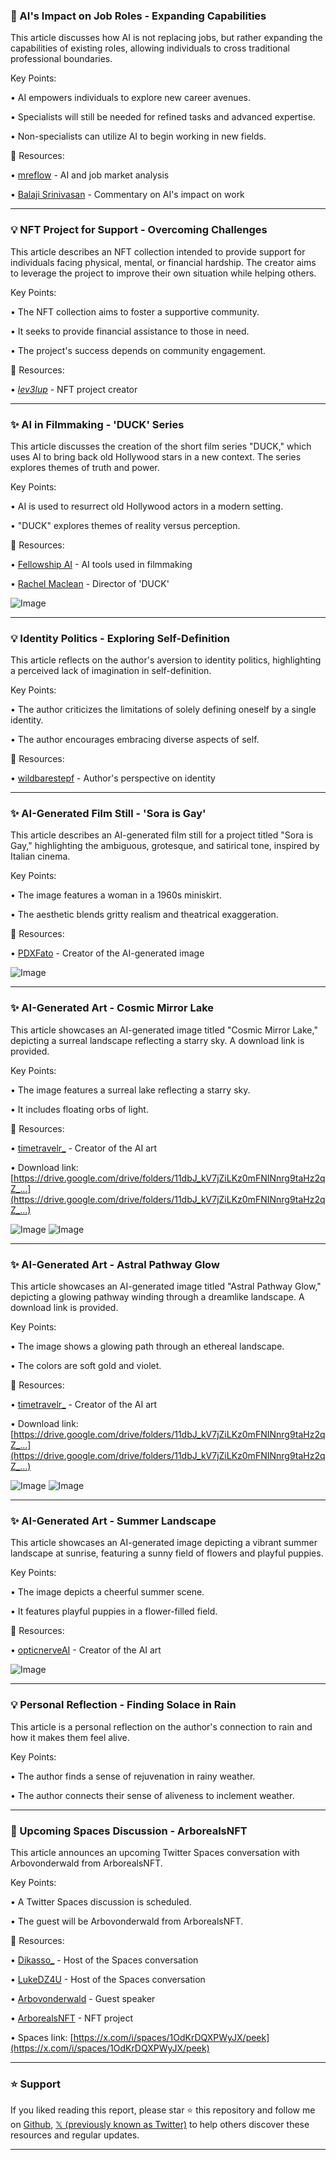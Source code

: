 ### 🤖 AI's Impact on Job Roles - Expanding Capabilities

This article discusses how AI is not replacing jobs, but rather expanding the capabilities of existing roles, allowing individuals to cross traditional professional boundaries.

Key Points:

• AI empowers individuals to explore new career avenues.


• Specialists will still be needed for refined tasks and advanced expertise.


• Non-specialists can utilize AI to begin working in new fields.


🔗 Resources:

• [mreflow](https://x.com/mreflow) -  AI and job market analysis


• [Balaji Srinivasan](https://x.com/balajis) -  Commentary on AI's impact on work


---
### 💡 NFT Project for Support - Overcoming Challenges

This article describes an NFT collection intended to provide support for individuals facing physical, mental, or financial hardship. The creator aims to leverage the project to improve their own situation while helping others.

Key Points:

• The NFT collection aims to foster a supportive community.


• It seeks to provide financial assistance to those in need.


• The project's success depends on community engagement.


🔗 Resources:

• [_lev3lup_](https://x.com/_lev3lup) -  NFT project creator


---
### ✨ AI in Filmmaking - 'DUCK' Series

This article discusses the creation of the short film series "DUCK," which uses AI to bring back old Hollywood stars in a new context.  The series explores themes of truth and power.

Key Points:

• AI is used to resurrect old Hollywood actors in a modern setting.


• "DUCK" explores themes of reality versus perception.



🔗 Resources:

• [Fellowship AI](https://x.com/FellowshipAi) - AI tools used in filmmaking


• [Rachel Maclean](https://x.com/Maclean_Rachel) - Director of 'DUCK'


![Image](https://pbs.twimg.com/media/GnpwuzAaQAAwEWp?format=jpg&name=small)

---
### 💡 Identity Politics -  Exploring Self-Definition

This article reflects on the author's aversion to identity politics, highlighting a perceived lack of imagination in self-definition.

Key Points:

• The author criticizes the limitations of solely defining oneself by a single identity.


•  The author encourages embracing diverse aspects of self.



🔗 Resources:

• [wildbarestepf](https://x.com/wildbarestepf) - Author's perspective on identity


---
### ✨ AI-Generated Film Still - 'Sora is Gay'

This article describes an AI-generated film still for a project titled "Sora is Gay," highlighting the ambiguous, grotesque, and satirical tone, inspired by Italian cinema.

Key Points:

• The image features a woman in a 1960s miniskirt.


• The aesthetic blends gritty realism and theatrical exaggeration.


🔗 Resources:

• [PDXFato](https://x.com/PDXFato) - Creator of the AI-generated image


![Image](https://pbs.twimg.com/ext_tw_video_thumb/1907950379406602242/pu/img/-iwCTvGrQ2sMiMyP.jpg)

---
### ✨ AI-Generated Art - Cosmic Mirror Lake

This article showcases an AI-generated image titled "Cosmic Mirror Lake," depicting a surreal landscape reflecting a starry sky.  A download link is provided.

Key Points:

• The image features a surreal lake reflecting a starry sky.


• It includes floating orbs of light.



🔗 Resources:

• [timetravelr_](https://x.com/timetravelr_) - Creator of the AI art


• Download link: [https://drive.google.com/drive/folders/11dbJ_kV7jZiLKz0mFNINnrg9taHz2qZ_…](https://drive.google.com/drive/folders/11dbJ_kV7jZiLKz0mFNINnrg9taHz2qZ_…)


![Image](https://pbs.twimg.com/media/GnpmYqSbAAACFTi?format=jpg&name=small)
![Image](https://pbs.twimg.com/media/GnpmYqUb0AAVm47?format=jpg&name=900x900)

---
### ✨ AI-Generated Art - Astral Pathway Glow

This article showcases an AI-generated image titled "Astral Pathway Glow," depicting a glowing pathway winding through a dreamlike landscape. A download link is provided.

Key Points:

• The image shows a glowing path through an ethereal landscape.


• The colors are soft gold and violet.



🔗 Resources:

• [timetravelr_](https://x.com/timetravelr_) - Creator of the AI art


• Download link: [https://drive.google.com/drive/folders/11dbJ_kV7jZiLKz0mFNINnrg9taHz2qZ_…](https://drive.google.com/drive/folders/11dbJ_kV7jZiLKz0mFNINnrg9taHz2qZ_…)


![Image](https://pbs.twimg.com/media/Gnpml4raYAA2KqX?format=jpg&name=small)
![Image](https://pbs.twimg.com/media/Gnpml4vaMAM_iTg?format=jpg&name=900x900)

---
### ✨ AI-Generated Art - Summer Landscape

This article showcases an AI-generated image depicting a vibrant summer landscape at sunrise, featuring a sunny field of flowers and playful puppies.

Key Points:

• The image depicts a cheerful summer scene.


• It features playful puppies in a flower-filled field.


🔗 Resources:

• [opticnerveAI](https://x.com/opticnerveAI) - Creator of the AI art


![Image](https://pbs.twimg.com/media/Gnpf_VLWMAAIGfC?format=jpg&name=small)

---
### 💡 Personal Reflection - Finding Solace in Rain

This article is a personal reflection on the author's connection to rain and how it makes them feel alive.

Key Points:

• The author finds a sense of rejuvenation in rainy weather.


• The author connects their sense of aliveness to inclement weather.



---
### 🚀 Upcoming Spaces Discussion - ArborealsNFT

This article announces an upcoming Twitter Spaces conversation with Arbovonderwald from ArborealsNFT.

Key Points:

• A Twitter Spaces discussion is scheduled.


• The guest will be Arbovonderwald from ArborealsNFT.



🔗 Resources:

• [Dikasso_](https://x.com/Dikasso_) -  Host of the Spaces conversation


• [LukeDZ4U](https://x.com/LukeDZ4U) - Host of the Spaces conversation


• [Arbovonderwald](https://x.com/arbovonderwald) - Guest speaker


• [ArborealsNFT](https://x.com/ArborealsNFT) -  NFT project


• Spaces link: [https://x.com/i/spaces/1OdKrDQXPWyJX/peek](https://x.com/i/spaces/1OdKrDQXPWyJX/peek)


---

### ⭐️ Support

If you liked reading this report, please star ⭐️ this repository and follow me on [Github](https://github.com/Drix10), [𝕏 (previously known as Twitter)](https://x.com/DRIX_10_) to help others discover these resources and regular updates.

---